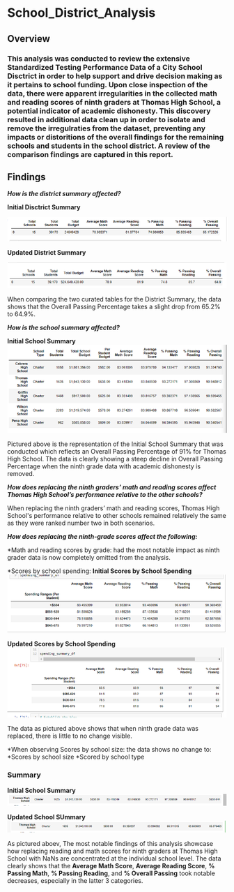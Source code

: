 # School_District_Analysis
## Overview
### This analysis was conducted to review the extensive Standardized Testing Performance Data of a City School Disctrict in order to help support and drive decision making as it pertains to school funding. Upon close inspection of the data, there were apparent irregularities in the collected math and reading scores of ninth graders at Thomas High School, a potential indicator of academic dishonesty. This discovery resulted in additional data clean up in order to isolate and remove the irregulraties from the dataset, preventing any impacts or distoritions of the overall findings for the remaining schools and students in the school district. A review of the comparison findings are captured in this report. 


## Findings 
***How is the district summary affected?***

**Initial Disctrict Summary**

![Initial Disctrict Summary](https://github.com/LinzStearns/School_District_Analysis/blob/main/district_summary_dishonest.png)

**Updated District Summary**

![New District Summary](https://github.com/LinzStearns/School_District_Analysis/blob/main/district_summary_minusninthgraders.jpg)

When comparing the two curated tables for the District Summary, the data shows that the Overall Passing Percentage takes a slight drop from 65.2% to 64.9%.


***How is the school summary affected?***

**Initial School Summary**
![Initial School Summary](https://github.com/LinzStearns/School_District_Analysis/blob/main/initial_school_summary.png)

Pictured above is the representation of the Initial School Summary that was conducted which reflects an Overall Passing Percentage of 91% for Thomas High School. The data is clearly showing a steep decline in Overall Passing Percentage when the ninth grade data with academic dishonesty is removed.

***How does replacing the ninth graders’ math and reading scores affect Thomas High School’s performance relative to the other schools?***

When replacing the ninth graders’ math and reading scores, Thomas High School's performance relative to other schools remained relatively the same as they were ranked number two in both scenarios.


***How does replacing the ninth-grade scores affect the following:***

*Math and reading scores by grade: had the most notable impact as ninth grader data is now completely omitted from the analysis. 


*Scores by school spending:
**Initial Scores by School Spending**
![Initial Scores by School Spending](https://github.com/LinzStearns/School_District_Analysis/blob/main/initial_scores_by_spending.png)

**Updated Scores by School Spending**
![Updated Scores by School Spending](https://github.com/LinzStearns/School_District_Analysis/blob/main/updated_scores_by_spending.png)

The data as pictured above shows that when ninth grade data was replaced, there is little to no change visible. 



*When observing Scores by school size: the data shows no change to:
*Scores by school size
*Scored by school type

### Summary

**Initial School Summary**
![Initial School Summary](https://github.com/LinzStearns/School_District_Analysis/blob/main/initial_passing_math_reading_and_overall.png)

**Updated School SUmmary**
![Updated School Summary](https://github.com/LinzStearns/School_District_Analysis/blob/main/updated_passing_math_reading_overall.png)

As pictured aboev, The most notable findings of this analysis showcase how replacing reading and math scores for ninth graders at Thomas High School with NaNs are concentrated at the individual school level. The data clearly shows that the **Average Math Score**, **Average Reading Score**, **% Passing Math**, **% Passing Reading**, and **% Overall Passing** took notable decreases, especially in the latter 3 categories. 
